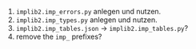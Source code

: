 1. `implib2.imp_errors.py` anlegen und nutzen.
2. `implib2.imp_types.py` anlegen und nutzen.
3. `implib2.imp_tables.json` -> `implib2.imp_tables.py`?
4. remove the `imp_` prefixes?
